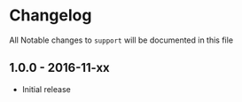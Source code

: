 # Changelog

All Notable changes to `support` will be documented in this file

## 1.0.0 - 2016-11-xx

- Initial release
